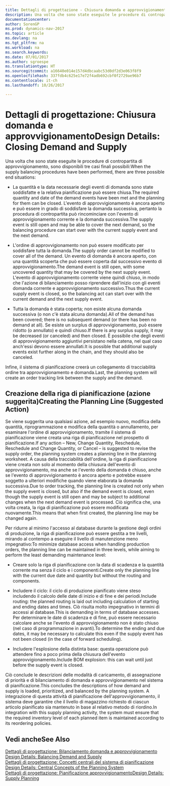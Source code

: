 ```yaml
---
title: Dettagli di progettazione - Chiusura domanda e approvvigionamento
description: Una volta che sono state eseguite le procedure di contropartita di approvvigionamento, sono disponibili tre casi finali possibili.
documentationcenter: 
author: SorenGP
ms.prod: dynamics-nav-2017
ms.topic: article
ms.devlang: na
ms.tgt_pltfrm: na
ms.workload: na
ms.search.keywords: 
ms.date: 07/01/2017
ms.author: sgroespe
ms.translationtype: HT
ms.sourcegitcommit: a16640e014e157d4dbcaabc53d0df2d3e063f8f9
ms.openlocfilehash: 337fdb4c625e17e72f4adb692cbf0f2729ae96b7
ms.contentlocale: it-ch
ms.lasthandoff: 10/26/2017

---
```

# <a name="design-details-closing-demand-and-supply"></a><span data-ttu-id="3396a-103">Dettagli di progettazione: Chiusura domanda e approvvigionamento</span><span class="sxs-lookup"><span data-stu-id="3396a-103">Design Details: Closing Demand and Supply</span></span>
<span data-ttu-id="3396a-104">Una volta che sono state eseguite le procedure di contropartita di approvvigionamento, sono disponibili tre casi finali possibili:</span><span class="sxs-lookup"><span data-stu-id="3396a-104">When the supply balancing procedures have been performed, there are three possible end situations:</span></span>  

-   <span data-ttu-id="3396a-105">La quantità e la data necessarie degli eventi di domanda sono state soddisfatte e la relativa pianificazione può essere chiusa.</span><span class="sxs-lookup"><span data-stu-id="3396a-105">The required quantity and date of the demand events have been met and the planning for them can be closed.</span></span> <span data-ttu-id="3396a-106">L'evento di approvvigionamento è ancora aperto e può essere in grado di soddisfare la domanda successiva, pertanto la procedura di contropartita può rincominciare con l'evento di approvvigionamento corrente e la domanda successiva.</span><span class="sxs-lookup"><span data-stu-id="3396a-106">The supply event is still open and may be able to cover the next demand, so the balancing procedure can start over with the current supply event and the next demand.</span></span>  

-   <span data-ttu-id="3396a-107">L'ordine di approvvigionamento non può essere modificato per soddisfare tutta la domanda.</span><span class="sxs-lookup"><span data-stu-id="3396a-107">The supply order cannot be modified to cover all of the demand.</span></span> <span data-ttu-id="3396a-108">Un evento di domanda è ancora aperto, con una quantità scoperta che può essere coperta dal successivo evento di approvvigionamento.</span><span class="sxs-lookup"><span data-stu-id="3396a-108">The demand event is still open, with some uncovered quantity that may be covered by the next supply event.</span></span> <span data-ttu-id="3396a-109">L'evento di approvvigionamento corrente viene quindi chiuso, in modo che l'azione di bilanciamento posso riprendere dall'inizio con gli eventi domanda corrente e approvvigionamento successivo.</span><span class="sxs-lookup"><span data-stu-id="3396a-109">Thus the current supply event is closed, so the balancing act can start over with the current demand and the next supply event.</span></span>  

-   <span data-ttu-id="3396a-110">Tutta la domanda è stata coperta; non esiste alcuna domanda successiva (o non c'è stata alcuna domanda).</span><span class="sxs-lookup"><span data-stu-id="3396a-110">All of the demand has been covered; there is no subsequent demand (or there has been no demand at all).</span></span> <span data-ttu-id="3396a-111">Se esiste un surplus di approvvigionamento, può essere ridotto (o annullato) e quindi chiuso.</span><span class="sxs-lookup"><span data-stu-id="3396a-111">If there is any surplus supply, it may be decreased (or canceled) and then closed.</span></span> <span data-ttu-id="3396a-112">È possibile che degli eventi di approvvigionamento aggiuntivi persistano nella catena, nel qual caso anch'essi devono essere annullati.</span><span class="sxs-lookup"><span data-stu-id="3396a-112">It is possible that additional supply events exist further along in the chain, and they should also be canceled.</span></span>  

 <span data-ttu-id="3396a-113">Infine, il sistema di pianificazione creerà un collegamento di tracciabilità ordine tra approvvigionamento e domanda.</span><span class="sxs-lookup"><span data-stu-id="3396a-113">Last, the planning system will create an order tracking link between the supply and the demand.</span></span>  

## <a name="creating-the-planning-line-suggested-action"></a><span data-ttu-id="3396a-114">Creazione della riga di pianificazione (azione suggerita)</span><span class="sxs-lookup"><span data-stu-id="3396a-114">Creating the Planning Line (Suggested Action)</span></span>  
 <span data-ttu-id="3396a-115">Se viene suggerita una qualsiasi azione, ad esempio nuovo, modifica della quantità, riprogrammazione e modifica della quantità o annullamento, per esaminare l'ordine di approvvigionamento, tramite il sistema di pianificazione viene creata una riga di pianificazione nel prospetto di pianificazione.</span><span class="sxs-lookup"><span data-stu-id="3396a-115">If any action – New, Change Quantity, Reschedule, Reschedule and Change Quantity, or Cancel – is suggested to revise the supply order, the planning system creates a planning line in the planning worksheet.</span></span> <span data-ttu-id="3396a-116">A causa della tracciabilità dell'ordine, la riga di pianificazione viene creata non solo al momento della chiusura dell'evento di approvvigionamento, ma anche se l'evento della domanda è chiuso, anche se l'evento di approvvigionamento è ancora aperto e potrebbe essere soggetto a ulteriori modifiche quando viene elaborata la domanda successiva.</span><span class="sxs-lookup"><span data-stu-id="3396a-116">Due to order tracking, the planning line is created not only when the supply event is closed, but also if the demand event is closed, even though the supply event is still open and may be subject to additional changes when the next demand event is processed.</span></span> <span data-ttu-id="3396a-117">Ciò significa che, una volta creata, la riga di pianificazione può essere modificata nuovamente.</span><span class="sxs-lookup"><span data-stu-id="3396a-117">This means that when first created, the planning line may be changed again.</span></span>  

 <span data-ttu-id="3396a-118">Per ridurre al minimo l'accesso al database durante la gestione degli ordini di produzione, la riga di pianificazione può essere gestita a tre livelli, mirando al contempo a eseguire il livello di manutenzione meno impegnativo:</span><span class="sxs-lookup"><span data-stu-id="3396a-118">To minimize database access when handling production orders, the planning line can be maintained in three levels, while aiming to perform the least demanding maintenance level:</span></span>  

-   <span data-ttu-id="3396a-119">Creare solo la riga di pianificazione con la data di scadenza e la quantità corrente ma senza il ciclo e i componenti.</span><span class="sxs-lookup"><span data-stu-id="3396a-119">Create only the planning line with the current due date and quantity but without the routing and components.</span></span>  

-   <span data-ttu-id="3396a-120">Includere il ciclo: il ciclo di produzione pianificato viene steso includendo il calcolo delle date di inizio e di fine e dei periodi.</span><span class="sxs-lookup"><span data-stu-id="3396a-120">Include routing: the planned routing is laid out including calculation of starting and ending dates and times.</span></span> <span data-ttu-id="3396a-121">Ciò risulta molto impegnativo in termini di accessi al database.</span><span class="sxs-lookup"><span data-stu-id="3396a-121">This is demanding in terms of database accesses.</span></span> <span data-ttu-id="3396a-122">Per determinare le date di scadenza e di fine, può essere necessario calcolare anche se l'evento di approvvigionamento non è stato chiuso (nel caso di programmazione in avanti).</span><span class="sxs-lookup"><span data-stu-id="3396a-122">To determine the ending and due dates, it may be necessary to calculate this even if the supply event has not been closed (in the case of forward scheduling).</span></span>  

-   <span data-ttu-id="3396a-123">Includere l'esplosione della distinta base: questa operazione può attendere fino a poco prima della chiusura dell'evento approvvigionamento.</span><span class="sxs-lookup"><span data-stu-id="3396a-123">Include BOM explosion: this can wait until just before the supply event is closed.</span></span>  

 <span data-ttu-id="3396a-124">Ciò conclude le descrizioni delle modalità di caricamento, di assegnazione di priorità e di bilanciamento di domanda e approvvigionamento nel sistema di pianificazione.</span><span class="sxs-lookup"><span data-stu-id="3396a-124">This concludes the descriptions of how demand and supply is loaded, prioritized, and balanced by the planning system.</span></span> <span data-ttu-id="3396a-125">A integrazione di questa attività di pianificazione dell'approvvigionamento, il sistema deve garantire che il livello di magazzino richiesto di ciascun articolo pianificato sia mantenuto in base al relativo metodo di riordino.</span><span class="sxs-lookup"><span data-stu-id="3396a-125">In integration with this supply planning activity, the system must ensure that the required inventory level of each planned item is maintained according to its reordering policies.</span></span>  

## <a name="see-also"></a><span data-ttu-id="3396a-126">Vedi anche</span><span class="sxs-lookup"><span data-stu-id="3396a-126">See Also</span></span>  
 <span data-ttu-id="3396a-127">[Dettagli di progettazione: Bilanciamento domanda e approvvigionamento](design-details-balancing-demand-and-supply.md) </span><span class="sxs-lookup"><span data-stu-id="3396a-127">[Design Details: Balancing Demand and Supply](design-details-balancing-demand-and-supply.md) </span></span>  
 <span data-ttu-id="3396a-128">[Dettagli di progettazione: Concetti centrali del sistema di pianificazione](design-details-central-concepts-of-the-planning-system.md) </span><span class="sxs-lookup"><span data-stu-id="3396a-128">[Design Details: Central Concepts of the Planning System](design-details-central-concepts-of-the-planning-system.md) </span></span>  
 [<span data-ttu-id="3396a-129">Dettagli di progettazione: Pianificazione approvvigionamento</span><span class="sxs-lookup"><span data-stu-id="3396a-129">Design Details: Supply Planning</span></span>](design-details-supply-planning.md)

